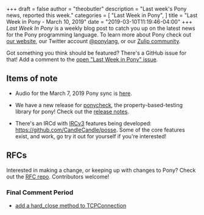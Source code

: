 +++
draft = false
author = "theobutler"
description = "Last week's Pony news, reported this week."
categories = [
    "Last Week in Pony",
]
title = "Last Week in Pony - March 10, 2019"
date = "2019-03-10T11:19:46-04:00"
+++
_Last Week In Pony_ is a weekly blog post to catch you up on the latest news for the Pony programming language. To learn more about Pony check out [our website](https://ponylang.io), our Twitter account [@ponylang](https://twitter.com/ponylang), or our [Zulip community](https://ponylang.zulipchat.com).

Got something you think should be featured? There's a GitHub issue for that! Add a comment to the [open "Last Week in Pony" issue](https://github.com/ponylang/ponylang.github.io/issues?q=is%3Aissue+is%3Aopen+label%3Alast-week-in-pony).
<!--more-->


## Items of note

- Audio for the March 7, 2019 Pony sync is [here](https://sync-recordings.ponylang.io/r/2019_03_07.m4a).

- We have a new release for [ponycheck](https://github.com/mfelsche/ponycheck), the property-based-testing library for pony! Check out the [release notes](https://github.com/mfelsche/ponycheck/releases/tag/0.5.0).

- There's an IRCd with [IRCv3](https://ircv3.net/) features being developed: https://github.com/CandleCandle/posse. Some of the core features exist, and work, go try it out for yourself if you're interested!

## RFCs

Interested in making a change, or keeping up with changes to Pony? Check out the [RFC repo](https://github.com/ponylang/rfcs). Contributors welcome!

### Final Comment Period

- [add a hard_close method to TCPConnection](https://github.com/ponylang/rfcs/pull/145)
